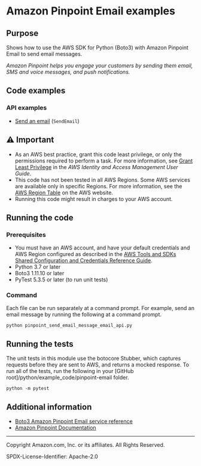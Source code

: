 # Amazon Pinpoint Email examples

## Purpose

Shows how to use the AWS SDK for Python (Boto3) with Amazon Pinpoint Email to send 
email messages.

*Amazon Pinpoint helps you engage your customers by sending them email, SMS and voice 
messages, and push notifications.*

## Code examples

### API examples

* [Send an email](https://github.com/awsdocs/aws-doc-sdk-examples/blob/main/python/example_code/pinpoint/pinpoint_send_email_message_email_api.py)
(`SendEmail`)

## ⚠ Important

- As an AWS best practice, grant this code least privilege, or only the 
  permissions required to perform a task. For more information, see 
  [Grant Least Privilege](https://docs.aws.amazon.com/IAM/latest/UserGuide/best-practices.html#grant-least-privilege) 
  in the *AWS Identity and Access Management 
  User Guide*.
- This code has not been tested in all AWS Regions. Some AWS services are 
  available only in specific Regions. For more information, see the 
  [AWS Region Table](https://aws.amazon.com/about-aws/global-infrastructure/regional-product-services/)
  on the AWS website.
- Running this code might result in charges to your AWS account.

## Running the code

### Prerequisites

- You must have an AWS account, and have your default credentials and AWS Region
  configured as described in the [AWS Tools and SDKs Shared Configuration and
  Credentials Reference Guide](https://docs.aws.amazon.com/credref/latest/refdocs/creds-config-files.html).
- Python 3.7 or later
- Boto3 1.11.10 or later
- PyTest 5.3.5 or later (to run unit tests)

### Command

Each file can be run separately at a command prompt. For example, send an email message
by running the following at a command prompt.

```
python pinpoint_send_email_message_email_api.py
```  

## Running the tests

The unit tests in this module use the botocore Stubber, which captures requests before 
they are sent to AWS, and returns a mocked response. To run all of the tests, 
run the following in your [GitHub root]/python/example_code/pinpoint-email folder.

```    
python -m pytest
```

## Additional information

- [Boto3 Amazon Pinpoint Email service reference](https://boto3.amazonaws.com/v1/documentation/api/latest/reference/services/pinpoint-email.html)
- [Amazon Pinpoint Documentation](https://docs.aws.amazon.com/pinpoint)

---
Copyright Amazon.com, Inc. or its affiliates. All Rights Reserved.

SPDX-License-Identifier: Apache-2.0
